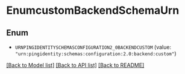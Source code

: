 # EnumcustomBackendSchemaUrn

## Enum


* `URNPINGIDENTITYSCHEMASCONFIGURATION2_0BACKENDCUSTOM` (value: `"urn:pingidentity:schemas:configuration:2.0:backend:custom"`)


[[Back to Model list]](../README.md#documentation-for-models) [[Back to API list]](../README.md#documentation-for-api-endpoints) [[Back to README]](../README.md)


